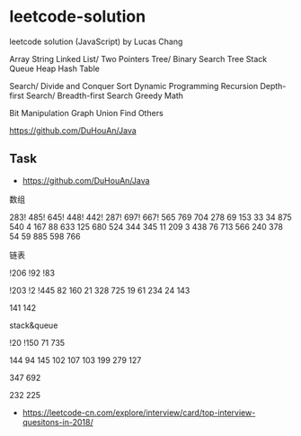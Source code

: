 # leetcode-solution

leetcode solution (JavaScript) by Lucas Chang



Array
String
Linked List/ Two Pointers
Tree/ Binary Search Tree
Stack
Queue
Heap
Hash Table

Search/ Divide and Conquer
Sort
Dynamic Programming
Recursion
Depth-first Search/ Breadth-first Search
Greedy
Math

Bit Manipulation
Graph
Union Find
Others

https://github.com/DuHouAn/Java

## Task

- <https://github.com/DuHouAn/Java>

数组

283! 485! 645! 448! 442! 287! 697! 667! 565 769
704 278 69 153 33 34 875 540 4
167 88 633 125 680 524 344 345 11
209 3 438 76 713
566 240 378 54 59 885 598 766



链表

!206 !92 !83

!203 !2 !445 82 160 21 328 725 19 61  234 24 143

141 142



stack&queue

!20 !150 71 735

144 94 145 102 107  103 199 279 127

347 692

232 225





- <https://leetcode-cn.com/explore/interview/card/top-interview-quesitons-in-2018/>

